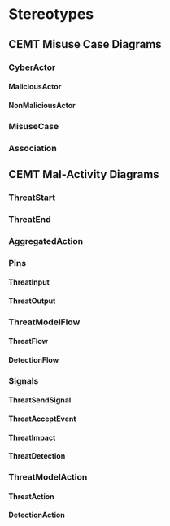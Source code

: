 # Stereotypes

## CEMT Misuse Case Diagrams

### CyberActor

#### MaliciousActor

#### NonMaliciousActor

### MisuseCase

### Association

## CEMT Mal-Activity Diagrams

### ThreatStart

### ThreatEnd

### AggregatedAction

### Pins

#### ThreatInput

#### ThreatOutput

### ThreatModelFlow

#### ThreatFlow

#### DetectionFlow

### Signals

#### ThreatSendSignal

#### ThreatAcceptEvent

#### ThreatImpact

#### ThreatDetection

### ThreatModelAction

#### ThreatAction

#### DetectionAction